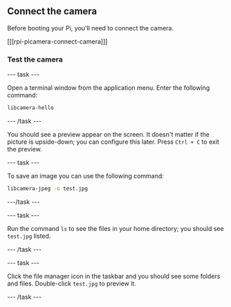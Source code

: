 ## Connect the camera

Before booting your Pi, you'll need to connect the camera.

[[[rpi-picamera-connect-camera]]]

### Test the camera

--- task ---

Open a terminal window from the application menu. Enter the following command:

```bash
libcamera-hello
```

--- /task ---

You should see a preview appear on the screen. It doesn't matter if the picture is upside-down; you can configure this later. Press `Ctrl + C` to exit the preview.

--- task ---

To save an image you can use the following command:

```bash
libcamera-jpeg -o test.jpg
```

---/task ---

--- task ---

Run the command `ls` to see the files in your home directory; you should see `test.jpg` listed.

--- /task ---

--- task ---

Click the file manager icon in the taskbar and you should see some folders and files. Double-click `test.jpg` to preview it.

--- /task ---
